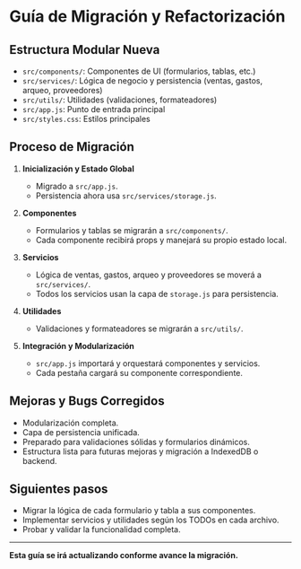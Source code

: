 # Guía de Migración y Refactorización

## Estructura Modular Nueva

- `src/components/`: Componentes de UI (formularios, tablas, etc.)
- `src/services/`: Lógica de negocio y persistencia (ventas, gastos, arqueo, proveedores)
- `src/utils/`: Utilidades (validaciones, formateadores)
- `src/app.js`: Punto de entrada principal
- `src/styles.css`: Estilos principales

## Proceso de Migración

1. **Inicialización y Estado Global**
   - Migrado a `src/app.js`.
   - Persistencia ahora usa `src/services/storage.js`.

2. **Componentes**
   - Formularios y tablas se migrarán a `src/components/`.
   - Cada componente recibirá props y manejará su propio estado local.

3. **Servicios**
   - Lógica de ventas, gastos, arqueo y proveedores se moverá a `src/services/`.
   - Todos los servicios usan la capa de `storage.js` para persistencia.

4. **Utilidades**
   - Validaciones y formateadores se migrarán a `src/utils/`.

5. **Integración y Modularización**
   - `src/app.js` importará y orquestará componentes y servicios.
   - Cada pestaña cargará su componente correspondiente.

## Mejoras y Bugs Corregidos
- Modularización completa.
- Capa de persistencia unificada.
- Preparado para validaciones sólidas y formularios dinámicos.
- Estructura lista para futuras mejoras y migración a IndexedDB o backend.

## Siguientes pasos
- Migrar la lógica de cada formulario y tabla a sus componentes.
- Implementar servicios y utilidades según los TODOs en cada archivo.
- Probar y validar la funcionalidad completa.

---

**Esta guía se irá actualizando conforme avance la migración.**
